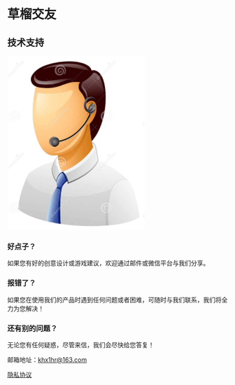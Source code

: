 # 草榴交友

## 技术支持

 ![image](https://github.com/khx1hr/yuebaba/raw/master/call_man.png)

### 好点子？

如果您有好的创意设计或游戏建议，欢迎通过邮件或微信平台与我们分享。

### 报错了？

如果您在使用我们的产品时遇到任何问题或者困难，可随时与我们联系，我们将全力为您解决！

### 还有别的问题？

无论您有任何疑惑，尽管来信，我们会尽快给您答复！

邮箱地址：khx1hr@163.com

[隐私协议](https://raw.githubusercontent.com/khx1hr/yuebaba/master/privacy.cmd)
